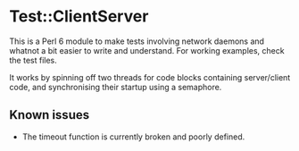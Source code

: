 # Test::ClientServer

This is a Perl 6 module to make tests involving network daemons and whatnot a bit easier to write
and understand. For working examples, check the test files.

It works by spinning off two threads for code blocks containing server/client code, and
synchronising their startup using a semaphore.

## Known issues

- The timeout function is currently broken and poorly defined.

